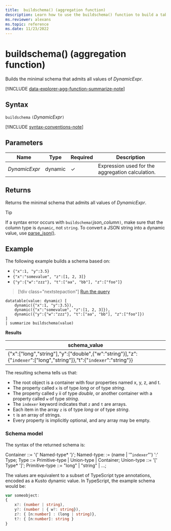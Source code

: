 ```yaml
---
title:  buildschema() (aggregation function)
description: Learn how to use the buildschema() function to build a table schema from a dynamic expression.
ms.reviewer: alexans
ms.topic: reference
ms.date: 11/23/2022
---
```

# buildschema() (aggregation function)

Builds the minimal schema that admits all values of *DynamicExpr*.

[!INCLUDE [data-explorer-agg-function-summarize-note](../../includes/data-explorer-agg-function-summarize-note.md)]

## Syntax

`buildschema` `(`*DynamicExpr*`)`

[!INCLUDE [syntax-conventions-note](../../includes/syntax-conventions-note.md)]

## Parameters

| Name | Type | Required | Description |
|--|--|--|--|
|*DynamicExpr*| dynamic | &check; | Expression used for the aggregation calculation.

## Returns

Returns the minimal schema that admits all values of *DynamicExpr*.

> [!TIP]
> If a syntax error occurs with `buildschema(`*json_column*`)`, make sure that the column type is `dynamic`, not `string`. To convert a JSON string into a dynamic value, use [parse_json()](parsejsonfunction.md).

## Example

The following example builds a schema based on:

* `{"x":1, "y":3.5}`
* `{"x":"somevalue", "z":[1, 2, 3]}`
* `{"y":{"w":"zzz"}, "t":["aa", "bb"], "z":["foo"]}`

> [!div class="nextstepaction"]
> <a href="https://dataexplorer.azure.com/clusters/help/databases/Samples?query=H4sIAAAAAAAAA2WOQQrCMBBF9z3F8FctBEGLm1ylZDFpIgYSA7ZVm9q7O2p3nVkN/73POB5lbfT1g+PkNbn5xin0DXUVyWxnveAFfVSEGbo9nNdG7WMMOflfDQQs0J0IJ0Wt2eNSs+ApTikFq+Cj4GD+mtbCbAW45AzRK1O9aZhS4nsonuwUohv6q0/8/7v5AOnXbR3IAAAA" target="_blank">Run the query</a>

```kusto
datatable(value: dynamic) [
    dynamic({"x":1, "y":3.5}),
    dynamic({"x":"somevalue", "z":[1, 2, 3]}),
    dynamic({"y":{"w":"zzz"}, "t":["aa", "bb"], "z":["foo"]})
]
| summarize buildschema(value)
```

**Results**

|schema_value|
|--|
|{"x":["long","string"],"y":["double",{"w":"string"}],"z":{"`indexer`":["long","string"]},"t":{"`indexer`":"string"}}|

The resulting schema tells us that:

* The root object is a container with four properties named x, y, z, and t.
* The property called `x` is of type *long* or of type *string*.
* The property called `y` ii of type *double*, or another container with a property called `w` of type *string*.
* The `indexer` keyword indicates that `z` and `t` are arrays.
* Each item in the array `z` is of type *long* or of type *string*.
* `t` is an array of strings.
* Every property is implicitly optional, and any array may be empty.

### Schema model

The syntax of the returned schema is:

Container ::= '{' Named-type* '}';
Named-type: := (name | '"`indexer`"') ':' Type;
Type ::= Primitive-type | Union-type | Container;
Union-type ::= '[' Type* ']';
Primitive-type ::= "long" | "string" | ...;

The values are equivalent to a subset of TypeScript type annotations, encoded as a Kusto dynamic value.
In TypeScript, the example schema would be:

```typescript
var someobject:
{
    x?: (number | string),
    y?: (number | { w?: string}),
    z?: { [n:number] : (long | string)},
    t?: { [n:number]: string }
}
```
